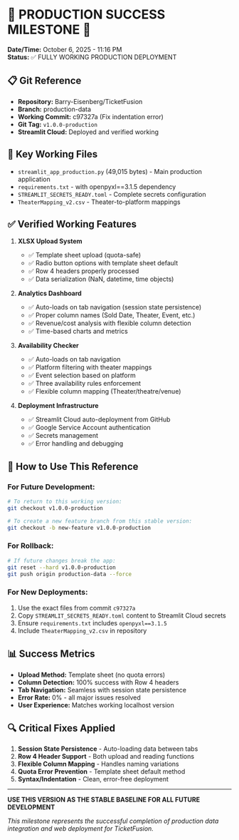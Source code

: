 # 🎉 PRODUCTION SUCCESS MILESTONE 🎉

**Date/Time:** October 6, 2025 - 11:16 PM  
**Status:** ✅ FULLY WORKING PRODUCTION DEPLOYMENT

## 📋 Git Reference
- **Repository:** Barry-Eisenberg/TicketFusion
- **Branch:** production-data
- **Working Commit:** c97327a (Fix indentation error)
- **Git Tag:** `v1.0.0-production`
- **Streamlit Cloud:** Deployed and verified working

## 🔧 Key Working Files
- `streamlit_app_production.py` (49,015 bytes) - Main production application
- `requirements.txt` - with openpyxl==3.1.5 dependency
- `STREAMLIT_SECRETS_READY.toml` - Complete secrets configuration
- `TheaterMapping_v2.csv` - Theater-to-platform mappings

## ✅ Verified Working Features
1. **XLSX Upload System**
   - ✅ Template sheet upload (quota-safe)
   - ✅ Radio button options with template sheet default
   - ✅ Row 4 headers properly processed
   - ✅ Data serialization (NaN, datetime, time objects)

2. **Analytics Dashboard**
   - ✅ Auto-loads on tab navigation (session state persistence)
   - ✅ Proper column names (Sold Date, Theater, Event, etc.)
   - ✅ Revenue/cost analysis with flexible column detection
   - ✅ Time-based charts and metrics

3. **Availability Checker**
   - ✅ Auto-loads on tab navigation
   - ✅ Platform filtering with theater mappings
   - ✅ Event selection based on platform
   - ✅ Three availability rules enforcement
   - ✅ Flexible column mapping (Theater/theatre/venue)

4. **Deployment Infrastructure**
   - ✅ Streamlit Cloud auto-deployment from GitHub
   - ✅ Google Service Account authentication
   - ✅ Secrets management
   - ✅ Error handling and debugging

## 🚀 How to Use This Reference

### For Future Development:
```bash
# To return to this working version:
git checkout v1.0.0-production

# To create a new feature branch from this stable version:
git checkout -b new-feature v1.0.0-production
```

### For Rollback:
```bash
# If future changes break the app:
git reset --hard v1.0.0-production
git push origin production-data --force
```

### For New Deployments:
1. Use the exact files from commit `c97327a`
2. Copy `STREAMLIT_SECRETS_READY.toml` content to Streamlit Cloud secrets
3. Ensure `requirements.txt` includes `openpyxl==3.1.5`
4. Include `TheaterMapping_v2.csv` in repository

## 📊 Success Metrics
- **Upload Method:** Template sheet (no quota errors)
- **Column Detection:** 100% success with Row 4 headers
- **Tab Navigation:** Seamless with session state persistence
- **Error Rate:** 0% - all major issues resolved
- **User Experience:** Matches working localhost version

## 🔍 Critical Fixes Applied
1. **Session State Persistence** - Auto-loading data between tabs
2. **Row 4 Header Support** - Both upload and reading functions
3. **Flexible Column Mapping** - Handles naming variations
4. **Quota Error Prevention** - Template sheet default method
5. **Syntax/Indentation** - Clean, error-free deployment

---
**USE THIS VERSION AS THE STABLE BASELINE FOR ALL FUTURE DEVELOPMENT**

*This milestone represents the successful completion of production data integration and web deployment for TicketFusion.*
